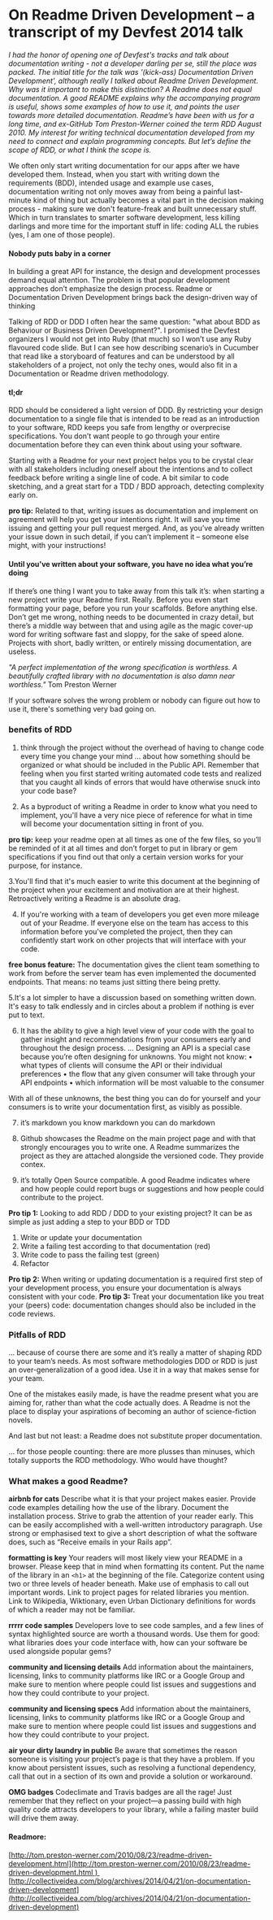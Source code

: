 On Readme Driven Development – a transcript of my Devfest 2014 talk
===============
*I had the honor of opening one of Devfest's tracks and talk about documentation writing - not a developer darling per se, still the place was packed. The initial title for the talk was '(kick-ass) Documentation Driven Development', although really I talked about Readme Driven Development. Why was it important to make this distinction? A Readme does not equal documentation. A good README explains why the accompanying program is useful, shows some examples of how to use it, and points the user towards more detailed documentation. Readme’s have been with us for a long time, and ex-GitHub Tom Preston-Werner coined the term RDD August 2010. My interest for writing technical documentation developed from my need to connect and explain programming concepts. But let’s define the scope of RDD, or what I think the scope is.* 

We often only start writing documentation for our apps after we have developed them. Instead, when you start with writing down the requirements (BDD), intended usage and example use cases, documentation writing not only moves away from being a painful last-minute kind of thing but actually becomes a vital part in the decision making process - making sure we don't feature-freak and built unnecessary stuff. Which in turn translates to smarter software development, less killing darlings and more time for the important stuff in life: coding ALL the rubies (yes, I am one of those people).

#### Nobody puts baby in a corner
In building a great API for instance, the design and development processes demand equal attention. The problem is that popular development approaches don’t emphasize the design process. Readme or Documentation Driven Development brings back the design-driven way of thinking 

Talking of RDD or DDD I often hear the same question: "what about BDD as Behaviour or Business Driven Development?". I promised the Devfest organizers I would not get into Ruby (that much) so I won’t use any Ruby flavoured code slide. But I can see how describing scenario’s in Cucumber that read like a storyboard of features and can be understood by all stakeholders of a project, not only the techy ones, would also fit in a Documentation or Readme driven methodology.

#### tl;dr
RDD should be considered a light version of DDD. By restricting your design documentation to a single file that is intended to be read as an introduction to your software, RDD keeps you safe from lengthy or overprecise specifications. You don’t want people to go through your entire documentation before they can even think about using your software. 

Starting with a Readme for your next project helps you to be crystal clear with all stakeholders including oneself about the intentions and to collect feedback before writing a single line of code. A bit similar to code sketching, and a great start for a TDD / BDD approach, detecting complexity early on. 

**pro tip:** Related to that, writing issues as documentation and implement on agreement will help you get your intentions right. It will save you time issuing and getting your pull request merged. And, as you’ve already written your issue down in such detail, if you can’t implement it – someone else might, with your instructions!

#### Until you've written about your software, you have no idea what you’re doing
If there’s one thing I want you to take away from this talk it’s: when starting a new project write your Readme first. Really. Before you even start formatting your page, before you run your scaffolds. Before anything else. Don’t get me wrong, nothing needs to be documented in crazy detail, but there’s a middle way between that and using agile as the magic cover-up word for writing software fast and sloppy, for the sake of speed alone. Projects with short, badly written, or entirely missing documentation, are useless. 

*"A perfect implementation of the wrong specification is worthless. A beautifully crafted library with no documentation is also damn near worthless."*
Tom Preston Werner

If your software solves the wrong problem or nobody can figure out how to use it, there's something very bad going on. 

### benefits of RDD
1. think through the project without the overhead of having to change code every time you change your mind … about how something should be organized or what should be included in the Public API. Remember that feeling when you first started writing automated code tests and realized that you caught all kinds of errors that would have otherwise snuck into your code base? 

2. As a byproduct of writing a Readme in order to know what you need to implement, you'll have a very nice piece of reference for what in time will become your documentation sitting in front of you.

**pro tip:** keep your readme open at all times as one of the few files, so you’ll be reminded of it at all times and don’t forget to put in library or gem specifications if you find out that only a certain version works for your purpose, for instance.  

3.You'll find that it's much easier to write this document at the beginning of the project when your excitement and motivation are at their highest. Retroactively writing a Readme is an absolute drag.

4. If you're working with a team of developers you get even more mileage out of your Readme. If everyone else on the team has access to this information before you've completed the project, then they can confidently start work on other projects that will interface with your code. 

**free bonus feature:** The documentation gives the client team something to work from before the server team has even implemented the documented endpoints. That means: no teams just sitting there being pretty. 

5.It's a lot simpler to have a discussion based on something written down. It's easy to talk endlessly and in circles about a problem if nothing is ever put to text. 

6. It has the ability to give a high level view of your code with the goal to gather insight and recommendations from your consumers early and throughout the design process.
… Designing an API is a special case because you’re often designing for unknowns. You might not know:
	•	what types of clients will consume the API or their individual preferences
	•	the flow that any given consumer will take through your API endpoints
	•	which information will be most valuable to the consumer

With all of these unknowns, the best thing you can do for yourself and your consumers is to write your documentation first, as visibly as possible.

7. it’s markdown
you know markdown
you can do markdown

8. Github showcases the Readme on the main project page and with that strongly encourages you to write one. A Readme summarizes the project as they are attached alongside the versioned code. They provide contex.

9. it’s totally Open Source compatible. A good Readme indicates where and how people could report bugs or suggestions and how people could contribute to the project.  

**Pro tip 1:** Looking to add RDD / DDD to your existing project? It can be as simple as just adding a step to your BDD or TDD
1.	Write or update your documentation
2.	Write a failing test according to that documentation (red)
3.	Write code to pass the failing test (green)
4.	Refactor

**Pro tip 2:** When writing or updating documentation is a required first step of your development process, you ensure your documentation is always consistent with your code.
<strong>Pro tip 3:</strong> Treat your documentation like you treat your (peers) code: documentation changes should also be included in the code reviews.

### Pitfalls of RDD

… because of course there are some and it’s really a matter of shaping RDD to your team’s needs. As most software methodologies DDD or RDD is just an over-generalization of a good idea. Use it in a way that makes sense for your team. 

One of the mistakes easily made, is have the readme present what you are aiming for, rather than what the code actually does. A Readme is not the place to display your aspirations of becoming an author of science-fiction novels.

And last but not least: a Readme does not substitute proper documentation.

… for those people counting: there are more plusses than minuses, which totally supports the RDD methodology. Who would have thought?

### What makes a good Readme?
**airbnb for cats**
Describe what it is that your project makes easier. Provide code examples detailing how the use of the library. Document the installation process. Strive to grab the attention of your reader early. This can be easily accomplished with a well-written introductory paragraph. Use strong or emphasised text to give a short description of what the software does, such as “Receive emails in your Rails app”. 

**formatting is key**
Your readers will most likely view your README in a browser. Please keep that in mind when formatting its content. Put the name of the library in an ```<h1>``` at the beginning of the file. Categorize content using two or three levels of header beneath. Make use of emphasis to call out important words. Link to project pages for related libraries you mention. Link to Wikipedia, Wiktionary, even Urban Dictionary definitions for words of which a reader may not be familiar. 

**rrrrr code samples**
Developers love to see code samples, and a few lines of syntax highlighted source are worth a thousand words. Use them for good: what libraries does your code interface with, how can your software be used alongside popular gems?

**community and licensing details**
Add information about the maintainers, licensing, links to community platforms like IRC or a Google Group and make sure to mention where people could list issues and suggestions and how they could contribute to your project. 

**community and licensing specs**
Add information about the maintainers, licensing, links to community platforms like IRC or a Google Group and make sure to mention where people could list issues and suggestions and how they could contribute to your project. 

**air your dirty laundry in public**
Be aware that sometimes the reason someone is visiting your project’s page is that they have a problem. If you know about persistent issues, such as resolving a functional dependency, call that out in a section of its own and provide a solution or workaround. 

**OMG badges**
Codeclimate and Travis badges are all the rage! Just remember that they reflect on your project—a passing build with high quality code attracts developers to your library, while a failing master build will drive them away.

#### Readmore:
[http://tom.preston-werner.com/2010/08/23/readme-driven-development.html](http://tom.preston-werner.com/2010/08/23/readme-driven-development.html ) 
[http://collectiveidea.com/blog/archives/2014/04/21/on-documentation-driven-development](http://collectiveidea.com/blog/archives/2014/04/21/on-documentation-driven-development)
